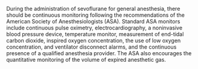 During the administration of sevoflurane for general anesthesia, there should be continuous monitoring following the recommendations of the American Society of Anesthesiologists (ASA). Standard ASA monitors include continuous pulse oximetry, electrocardiography, a noninvasive blood pressure device, temperature monitor, measurement of end-tidal carbon dioxide, inspired oxygen concentration, the use of low oxygen concentration, and ventilator disconnect alarms, and the continuous presence of a qualified anesthesia provider. The ASA also encourages the quantitative monitoring of the volume of expired anesthetic gas.